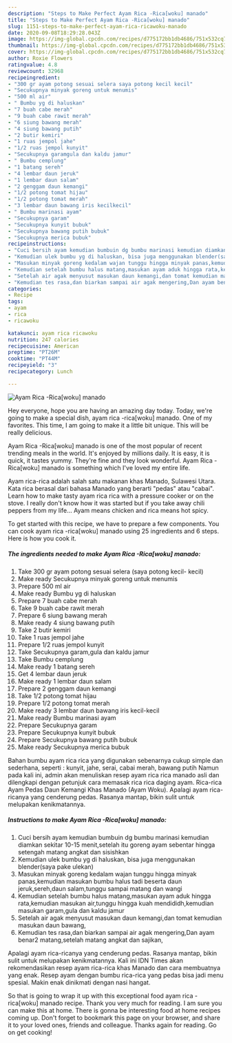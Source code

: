 ```yaml
---
description: "Steps to Make Perfect Ayam Rica -Rica[woku] manado"
title: "Steps to Make Perfect Ayam Rica -Rica[woku] manado"
slug: 1151-steps-to-make-perfect-ayam-rica-ricawoku-manado
date: 2020-09-08T18:29:28.043Z
image: https://img-global.cpcdn.com/recipes/d775172bb1db4686/751x532cq70/ayam-rica-ricawoku-manado-foto-resep-utama.jpg
thumbnail: https://img-global.cpcdn.com/recipes/d775172bb1db4686/751x532cq70/ayam-rica-ricawoku-manado-foto-resep-utama.jpg
cover: https://img-global.cpcdn.com/recipes/d775172bb1db4686/751x532cq70/ayam-rica-ricawoku-manado-foto-resep-utama.jpg
author: Roxie Flowers
ratingvalue: 4.8
reviewcount: 32968
recipeingredient:
- "300 gr ayam potong sesuai selera saya potong kecil kecil"
- "Secukupnya minyak goreng untuk menumis"
- "500 ml air"
- " Bumbu yg di haluskan"
- "7 buah cabe merah"
- "9 buah cabe rawit merah"
- "6 siung bawang merah"
- "4 siung bawang putih"
- "2 butir kemiri"
- "1 ruas jempol jahe"
- "1/2 ruas jempol kunyit"
- "Secukupnya garamgula dan kaldu jamur"
- " Bumbu cemplung"
- "1 batang sereh"
- "4 lembar daun jeruk"
- "1 lembar daun salam"
- "2 genggam daun kemangi"
- "1/2 potong tomat hijau"
- "1/2 potong tomat merah"
- "3 lembar daun bawang iris kecilkecil"
- " Bumbu marinasi ayam"
- "Secukupnya garam"
- "Secukupnya kunyit bubuk"
- "Secukupnya bawang putih bubuk"
- "Secukupnya merica bubuk"
recipeinstructions:
- "Cuci bersih ayam kemudian bumbuin dg bumbu marinasi kemudian diamkan sekitar 10-15 menit,setelah itu goreng ayam sebentar hingga setengah matang angkat dan sisishkan"
- "Kemudian ulek bumbu yg di haluskan, bisa juga menggunakan blender(saya pake ulekan)"
- "Masukan minyak goreng kedalam wajan tunggu hingga minyak panas,kemudian masukan bumbu halus tadi beserta daun jeruk,sereh,daun salam,tunggu sampai matang dan wangi"
- "Kemudian setelah bumbu halus matang,masukan ayam aduk hingga rata,kemudian masukan air,tunggu hingga kuah mendididh,kemudian masukan garam,gula dan kaldu jamur"
- "Setelah air agak menyusut masukan daun kemangi,dan tomat kemudian masukan daun bawang,"
- "Kemudian tes rasa,dan biarkan sampai air agak mengering,Dan ayam benar2 matang,setelah matang angkat dan sajikan,"
categories:
- Recipe
tags:
- ayam
- rica
- ricawoku

katakunci: ayam rica ricawoku 
nutrition: 247 calories
recipecuisine: American
preptime: "PT26M"
cooktime: "PT44M"
recipeyield: "3"
recipecategory: Lunch

---
```



![Ayam Rica -Rica[woku] manado](https://img-global.cpcdn.com/recipes/d775172bb1db4686/751x532cq70/ayam-rica-ricawoku-manado-foto-resep-utama.jpg)

Hey everyone, hope you are having an amazing day today. Today, we're going to make a special dish, ayam rica -rica[woku] manado. One of my favorites. This time, I am going to make it a little bit unique. This will be really delicious.

Ayam Rica -Rica[woku] manado is one of the most popular of recent trending meals in the world. It's enjoyed by millions daily. It is easy, it is quick, it tastes yummy. They're fine and they look wonderful. Ayam Rica -Rica[woku] manado is something which I've loved my entire life.

Ayam rica-rica adalah salah satu makanan khas Manado, Sulawesi Utara. Kata rica berasal dari bahasa Manado yang berarti &#34;pedas&#34; atau &#34;cabai&#34;. Learn how to make tasty ayam rica rica with a pressure cooker or on the stove. I really don&#39;t know how it was started but if you take away chili peppers from my life… Ayam means chicken and rica means hot spicy.


To get started with this recipe, we have to prepare a few components. You can cook ayam rica -rica[woku] manado using 25 ingredients and 6 steps. Here is how you cook it.

<!--inarticleads1-->

##### The ingredients needed to make Ayam Rica -Rica[woku] manado:

1. Take 300 gr ayam potong sesuai selera (saya potong kecil- kecil)
1. Make ready Secukupnya minyak goreng untuk menumis
1. Prepare 500 ml air
1. Make ready  Bumbu yg di haluskan
1. Prepare 7 buah cabe merah
1. Take 9 buah cabe rawit merah
1. Prepare 6 siung bawang merah
1. Make ready 4 siung bawang putih
1. Take 2 butir kemiri
1. Take 1 ruas jempol jahe
1. Prepare 1/2 ruas jempol kunyit
1. Take Secukupnya garam,gula dan kaldu jamur
1. Take  Bumbu cemplung
1. Make ready 1 batang sereh
1. Get 4 lembar daun jeruk
1. Make ready 1 lembar daun salam
1. Prepare 2 genggam daun kemangi
1. Take 1/2 potong tomat hijau
1. Prepare 1/2 potong tomat merah
1. Make ready 3 lembar daun bawang iris kecil-kecil
1. Make ready  Bumbu marinasi ayam
1. Prepare Secukupnya garam
1. Prepare Secukupnya kunyit bubuk
1. Prepare Secukupnya bawang putih bubuk
1. Make ready Secukupnya merica bubuk


Bahan bumbu ayam rica rica yang digunakan sebenarnya cukup simple dan sederhana, seperti : kunyit, jahe, serai, cabai merah, bawang putih Namun pada kali ini, admin akan menuliskan resep ayam rica rica manado asli dan dilengkapi dengan petunjuk cara memasak rica rica daging ayam. Rica-rica Ayam Pedas Daun Kemangi Khas Manado (Ayam Woku). Apalagi ayam rica-ricanya yang cenderung pedas. Rasanya mantap, bikin sulit untuk melupakan kenikmatannya. 

<!--inarticleads2-->

##### Instructions to make Ayam Rica -Rica[woku] manado:

1. Cuci bersih ayam kemudian bumbuin dg bumbu marinasi kemudian diamkan sekitar 10-15 menit,setelah itu goreng ayam sebentar hingga setengah matang angkat dan sisishkan
1. Kemudian ulek bumbu yg di haluskan, bisa juga menggunakan blender(saya pake ulekan)
1. Masukan minyak goreng kedalam wajan tunggu hingga minyak panas,kemudian masukan bumbu halus tadi beserta daun jeruk,sereh,daun salam,tunggu sampai matang dan wangi
1. Kemudian setelah bumbu halus matang,masukan ayam aduk hingga rata,kemudian masukan air,tunggu hingga kuah mendididh,kemudian masukan garam,gula dan kaldu jamur
1. Setelah air agak menyusut masukan daun kemangi,dan tomat kemudian masukan daun bawang,
1. Kemudian tes rasa,dan biarkan sampai air agak mengering,Dan ayam benar2 matang,setelah matang angkat dan sajikan,


Apalagi ayam rica-ricanya yang cenderung pedas. Rasanya mantap, bikin sulit untuk melupakan kenikmatannya. Kali ini IDN Times akan rekomendasikan resep ayam rica-rica khas Manado dan cara membuatnya yang enak. Resep ayam dengan bumbu rica-rica yang pedas bisa jadi menu spesial. Makin enak dinikmati dengan nasi hangat. 

So that is going to wrap it up with this exceptional food ayam rica -rica[woku] manado recipe. Thank you very much for reading. I am sure you can make this at home. There is gonna be interesting food at home recipes coming up. Don't forget to bookmark this page on your browser, and share it to your loved ones, friends and colleague. Thanks again for reading. Go on get cooking!
